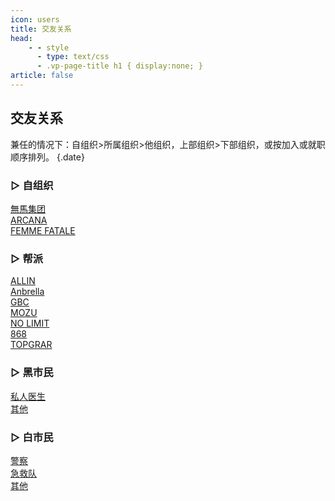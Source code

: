 ```yaml
---
icon: users
title: 交友关系
head:
    - - style
      - type: text/css
      - .vp-page-title h1 { display:none; }
article: false
---
```

## <div class="text-bg-grey"> 交友关系 <i class="fa-solid fa-users" style="color: lightSteelblue"></i></div>

兼任的情况下：自组织>所属组织>他组织，上部组织>下部组织，或按加入或就职顺序排列。 {.date}

### <div class="text-bg-blue"> ▷ 自组织 </div>

<div class="div-friendship"><a class="link-friendship" href="/wiki/friendship/self/nsm-group.html">無馬集团</a></div>

<div class="div-friendship"><a class="link-friendship" href="/wiki/friendship/self/arcana.html">ARCANA</a></div>

<div class="div-friendship"><a class="link-friendship" href="/wiki/friendship/self/femme-fatale.html">FEMME FATALE</a></div>

### <div class="text-bg-blue"> ▷ 帮派 </div>

<div class="div-friendship"><a class="link-friendship" href="/wiki/friendship/gang/allin.html">ALLIN</a></div>

<div class="div-friendship"><a class="link-friendship" href="/wiki/friendship/gang/anbrella.html">Anbrella</a></div>

<div class="div-friendship"><a class="link-friendship" href="/wiki/friendship/gang/gbc.html">GBC</a></div>

<div class="div-friendship"><a class="link-friendship" href="/wiki/friendship/gang/mozu.html">MOZU</a></div>

<div class="div-friendship"><a class="link-friendship" href="/wiki/friendship/gang/nolimit.html">NO LIMIT</a></div>

<div class="div-friendship"><a class="link-friendship" href="/wiki/friendship/gang/868.html">868</a></div>

<div class="div-friendship"><a class="link-friendship" href="/wiki/friendship/gang/topgear.html">TOPGRAR</a></div>

### <div class="text-bg-blue"> ▷ 黑市民 </div>

<div class="div-friendship"><a class="link-friendship" href="/wiki/friendship/black/doctor.html">私人医生</a></div>

<div class="div-friendship"><a class="link-friendship" href="/wiki/friendship/black/other.html">其他</a></div>

### <div class="text-bg-blue"> ▷ 白市民 </div>

<div class="div-friendship"><a class="link-friendship" href="/wiki/friendship/white/police.html">警察</a></div>

<div class="div-friendship"><a class="link-friendship" href="/wiki/friendship/white/aid.html">急救队</a></div>

<div class="div-friendship"><a class="link-friendship" href="/wiki/friendship/white/other.html">其他</a></div>

<br>